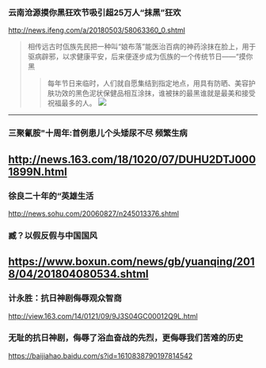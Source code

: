 ### 云南沧源摸你黑狂欢节吸引超25万人“抹黑”狂欢
http://news.ifeng.com/a/20180503/58063360_0.shtml
>相传远古时佤族先民把一种叫“娘布落”能医治百病的神药涂抹在脸上，用于驱病辟邪，以求健康平安，后来便逐步成为佤族的一个传统节日——“摸你黑
>>每年节日来临时，人们就自愿集结到指定地点，用具有防晒、美容护肤功效的黑色泥状保健品相互涂抹，谁被抹的最黑谁就是最美和接受祝福最多的人。
![](http://d.ifengimg.com/mw978_mh598/p3.ifengimg.com/cmpp/2018/05/03/10/cae38ed5-2769-4a09-8c2d-1672ceb86d5b_size217_w1024_h692.jpg)
---
### 三聚氰胺"十周年:首例患儿个头矮尿不尽 频繁生病
http://news.163.com/18/1020/07/DUHU2DTJ0001899N.html
---
### 徐良二十年的“英雄生活
http://news.sohu.com/20060827/n245013376.shtml
### 臧？以假反假与中国国风
https://www.boxun.com/news/gb/yuanqing/2018/04/201804080534.shtml
---
### 计永胜：抗日神剧侮辱观众智商
http://view.163.com/14/0121/09/9J3S04GC00012Q9L.html
### 无耻的抗日神剧，侮辱了浴血奋战的先烈，更侮辱我们苦难的历史
https://baijiahao.baidu.com/s?id=1610838790197814542
